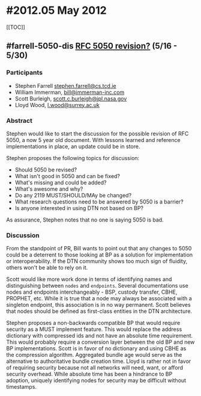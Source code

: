 # #2012.05 May 2012

[[TOC]]


## #farrell-5050-dis [RFC 5050 revision?](https://www.ietf.org/mail-archive/web/dtn-interest/current/msg04401.html) (5/16 - 5/30)

### Participants

* Stephen Farrell stephen.farrell@cs.tcd.ie
* William Immerman, bill@immerman-inc.com
* Scott Burleigh, scott.c.burleigh@jpl.nasa.gov
* Lloyd Wood, l.wood@surrey.ac.uk

### Abstract

Stephen would like to start the discussion for the possible revision of RFC 5050, a now 5 year old document. With lessons learned and reference implementations in place, an update could be in store.

Stephen proposes the following topics for discussion:

* Should 5050 be revised?
* What isn't good in 5050 and can be fixed?
* What's missing and could be added?
* What's awesome and why?
* Do any 2119 MUST/SHOULD/MAy be changed?
* What research questions need to be answered by 5050 is a barrier?
* Is anyone interested in using DTN not based on BP?

As assurance, Stephen notes that no one is saying 5050 is bad.

### Discussion

From the standpoint of PR, Bill wants to point out that any changes to 5050 could be a deterrent to those looking at BP as a solution for implementation or interoperability. If the DTN community shows too much sign of fluidity, others won't be able to rely on it.

Scott would like more work done in terms of identifying names and distinguishing between `nodes` and `endpoints`. Several documentations use nodes and endpoints interchangeably - BSP, custody transfer, CBHE, PROPHET, etc. While it is true that a node may always be associated with a singleton endpoint, this association is in no way permanent. Scott believes that nodes should be defined as first-class entities in the DTN architecture.

Stephen proposes a non-backwards compatible BP that would require security as a MUST implement feature. This would replace the address dictionary with compressed ids and not have an absolute time requirement. This would probably require a conversion layer between the old BP and new BP implementations. Scott is in favor of no dictionary and using CBHE as the compression algorithm. Aggregated bundle age would serve as the alternative to authoritative bundle creation time. Lloyd is rather not in favor of requiring security because not all networks will need, want, or afford security overhead. While absolute time has been a hindrance to BP adoption, uniquely identifying nodes for security may be difficult without timestamps.



